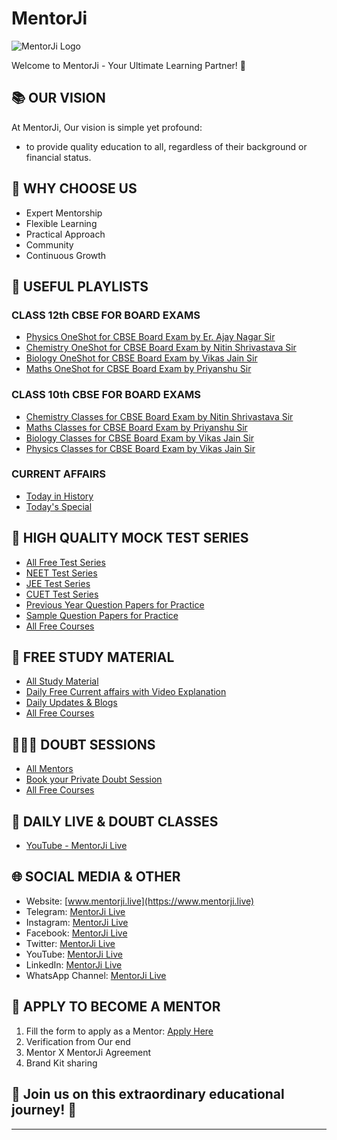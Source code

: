 # MentorJi

![MentorJi Logo](https://mentorji.live/store/1/light-170w-40h.png)

Welcome to MentorJi - Your Ultimate Learning Partner! 🚀 

## 📚 OUR VISION
At MentorJi, Our vision is simple yet profound:
- to provide quality education to all, regardless of their background or financial status. 

## 🌈 WHY CHOOSE US
- Expert Mentorship
- Flexible Learning
- Practical Approach
- Community
- Continuous Growth 

## 🚀 USEFUL PLAYLISTS

### CLASS 12th CBSE FOR BOARD EXAMS
- [Physics OneShot for CBSE Board Exam by Er. Ajay Nagar Sir](https://youtube.com/playlist?list=PL35CWG1_rR5MuY2yIuAtYBQtRu3G3An4q&feature=shared)
- [Chemistry OneShot for CBSE Board Exam by Nitin Shrivastava Sir](https://youtube.com/playlist?list=PL35CWG1_rR5OHcRUpg2cE0J6y-narq3E-&feature=shared)
- [Biology OneShot for CBSE Board Exam by Vikas Jain Sir](https://youtube.com/playlist?list=PL35CWG1_rR5OM6DlsM2U4CnXMWaWQhmrH&feature=shared)
- [Maths OneShot for CBSE Board Exam by Priyanshu Sir](https://youtube.com/playlist?list=PL35CWG1_rR5OMtyTo64GyxRiOY7w58Bua&feature=shared)

### CLASS 10th CBSE FOR BOARD EXAMS
- [Chemistry Classes for CBSE Board Exam by Nitin Shrivastava Sir](https://youtube.com/playlist?list=PL35CWG1_rR5Pph3gcrVpvmtKrSMNAti8O&feature=shared)
- [Maths Classes for CBSE Board Exam by Priyanshu Sir](https://youtube.com/playlist?list=PL35CWG1_rR5PyM1jvWGs2m_cnS1FvjxQT&feature=shared)
- [Biology Classes for CBSE Board Exam by Vikas Jain Sir](https://youtube.com/playlist?list=PL35CWG1_rR5NuEwgemU2htsFB8Sceq2Ha&feature=shared)
- [Physics Classes for CBSE Board Exam by Vikas Jain Sir](https://youtube.com/playlist?list=PL35CWG1_rR5NXlVnrz3EaLZXSGal6h7Wg&feature=shared)

### CURRENT AFFAIRS
- [Today in History](https://youtube.com/playlist?list=PL35CWG1_rR5Ou_bXJ2wHRFR0dkvR5Qlzp&feature=shared)
- [Today's Special](https://www.youtube.com/playlist?list=PL35CWG1_rR5OX0lLjRy1T7ZDdq9h-bmEY)

## 📙 HIGH QUALITY MOCK TEST SERIES
- [All Free Test Series](https://mentorji.live/test-series)
- [NEET Test Series](https://mentorji.live/test-series?cat...)
- [JEE Test Series](https://mentorji.live/test-series?cat...)
- [CUET Test Series](https://mentorji.live/test-series?cat...)
- [Previous Year Question Papers for Practice](https://mentorji.live/test-series)
- [Sample Question Papers for Practice](https://mentorji.live/test-series)
- [All Free Courses](https://mentorji.live/classes)

## 📙 FREE STUDY MATERIAL
- [All Study Material](https://mentorji.live/study-material)
- [Daily Free Current affairs with Video Explanation](https://mentorji.live/current-affairs)
- [Daily Updates & Blogs](https://mentorji.live/blog)
- [All Free Courses](https://mentorji.live/classes)

## 🧑🏻‍🏫 DOUBT SESSIONS
- [All Mentors](https://mentorji.live/instructors)
- [Book your Private Doubt Session](https://mentorji.live/instructor-find...)
- [All Free Courses](https://mentorji.live/classes)

## 🔴 DAILY LIVE & DOUBT CLASSES
- [YouTube - MentorJi Live](https://www.youtube.com/@mentorjilive/streams)

## 🌐 SOCIAL MEDIA & OTHER
- Website: [www.mentorji.live](https://www.mentorji.live)
- Telegram: [MentorJi Live](https://t.me/mentorjilive)
- Instagram: [MentorJi Live](https://Instagram.com/mentorjilive)
- Facebook: [MentorJi Live](https://Facebook.com/mentorjilive)
- Twitter: [MentorJi Live](https://Twitter.com/mentorjilive)
- YouTube: [MentorJi Live](https://youtube.com/@mentorjilive)
- LinkedIn: [MentorJi Live](https://linkedin.com/company/mentorjilive)
- WhatsApp Channel: [MentorJi Live](https://shorturl.at/dmPV0)

## 🚀 APPLY TO BECOME A MENTOR
1. Fill the form to apply as a Mentor: [Apply Here](https://shorturl.at/diG45)
2. Verification from Our end
3. Mentor X MentorJi Agreement
4. Brand Kit sharing

## 🌟 Join us on this extraordinary educational journey! 🌟
---